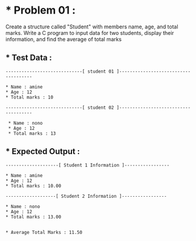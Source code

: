 # * Problem 01 :

Create a structure called "Student" with members name, age, and total marks. Write a C program to input data for two students, display their information, and find the average of total marks

## * Test Data :

    -----------------------------[ student 01 ]------------------------------------- 

    * Name : amine
    * Age : 12
    * Total marks : 10

    -----------------------------[ student 02 ]------------------------------------- 

     * Name : nono
     * Age : 12
     * Total marks : 13

## * Expected Output :

    --------------------[ Student 1 Information ]-----------------

    * Name : amine
    * Age : 12 
    * Total marks : 10.00 
    
    -------------------[ Student 2 Information ]-----------------
    
    * Name : nono
    * Age : 12 
    * Total marks : 13.00 
    
    
    * Average Total Marks : 11.50